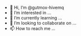 - 👋 Hi, I’m @gutmox-hivemq
- 👀 I’m interested in ...
- 🌱 I’m currently learning ...
- 💞️ I’m looking to collaborate on ...
- 📫 How to reach me ...

<!---
gutmox-hivemq/gutmox-hivemq is a ✨ special ✨ repository because its `README.md` (this file) appears on your GitHub profile.
You can click the Preview link to take a look at your changes.
--->
